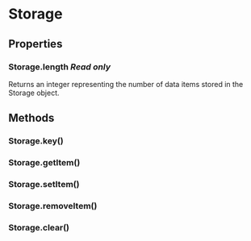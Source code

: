 # Storage

## Properties

### Storage.length _Read only_

Returns an integer representing the number of data items stored in the Storage object.

## Methods

### Storage.key()

### Storage.getItem()

### Storage.setItem()

### Storage.removeItem()

### Storage.clear()
